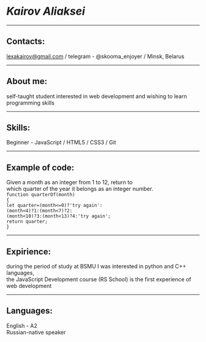 # ***Kairov Aliaksei*** #
***

## Contacts: #  
  lexakairov@gmail.com / telegram - @skooma_enjoyer / Minsk, Belarus
***

## About me: #  
  self-taught student interested in web development and wishing to learn programming skills

---

## Skills: #  
  Beginner - JavaScript / HTML5 / CSS3 / Git

---

## Example of code: #  
Given a month as an integer from 1 to 12, return to  
which quarter of the year it belongs as an integer number.  
`function quarterOf(month)`  
`{`  
  `let quarter=(month<=0)?'try again':`    
    `(month<4)?1:(month<7)?2:`  
    `(month<10)?3:(month<13)?4:'try again';`  
    `return quarter;`  
`}`

---

## Expirience: #  
  during the period of study at BSMU I was interested in python and C++ languages,   
  the JavaScript Development course (RS School) is the first experience of web development  
  
---

## Languages: #  
  English - A2   
  Russian-native speaker
